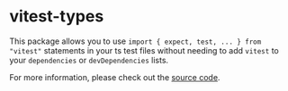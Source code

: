 # vitest-types

This package allows you to use `import { expect, test, ... } from "vitest"` statements in your ts test files without needing to add `vitest` to your `dependencies` or `devDependencies` lists.

For more information, please check out the [source code](https://github.com/xc2/vitest-types).